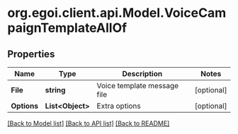 
# org.egoi.client.api.Model.VoiceCampaignTemplateAllOf

## Properties

Name | Type | Description | Notes
------------ | ------------- | ------------- | -------------
**File** | **string** | Voice template message file | [optional] 
**Options** | **List&lt;Object&gt;** | Extra options | [optional] 

[[Back to Model list]](../README.md#documentation-for-models)
[[Back to API list]](../README.md#documentation-for-api-endpoints)
[[Back to README]](../README.md)

